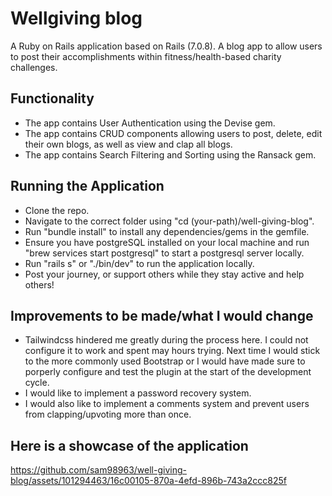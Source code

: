 # Wellgiving blog

A Ruby on Rails application based on Rails (7.0.8). A blog app to allow users to post their accomplishments within fitness/health-based charity challenges.

## Functionality

- The app contains User Authentication using the Devise gem.
- The app contains CRUD components allowing users to post, delete, edit their own blogs, as well as view and clap all blogs.
- The app contains Search Filtering and Sorting using the Ransack gem.

## Running the Application

- Clone the repo.
- Navigate to the correct folder using "cd (your-path)/well-giving-blog".
- Run "bundle install" to install any dependencies/gems in the gemfile.
- Ensure you have postgreSQL installed on your local machine and run "brew services start postgresql" to start a postgresql server locally.
- Run "rails s" or "./bin/dev" to run the application locally.
- Post your journey, or support others while they stay active and help others!

## Improvements to be made/what I would change

- Tailwindcss hindered me greatly during the process here. I could not configure it to work and spent may hours trying. Next time I would stick to the more commonly used Bootstrap or I would have made sure to porperly configure and test the plugin at the start of the development cycle.
- I would like to implement a password recovery system.
- I would also like to implement a comments system and prevent users from clapping/upvoting more than once.


## Here is a showcase of the application

https://github.com/sam98963/well-giving-blog/assets/101294463/16c00105-870a-4efd-896b-743a2ccc825f

